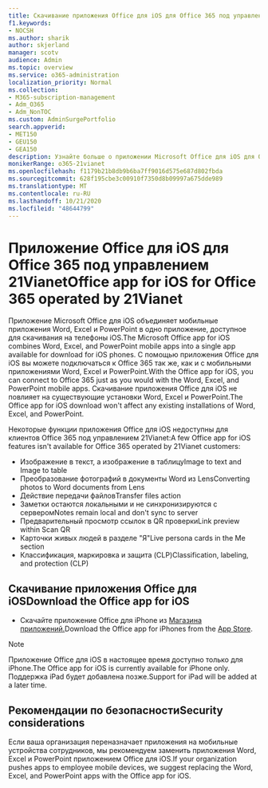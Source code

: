 ```yaml
---
title: Скачивание приложения Office для iOS для Office 365 под управлением 21Vianet
f1.keywords:
- NOCSH
ms.author: sharik
author: skjerland
manager: scotv
audience: Admin
ms.topic: overview
ms.service: o365-administration
localization_priority: Normal
ms.collection:
- M365-subscription-management
- Adm_O365
- Adm_NonTOC
ms.custom: AdminSurgePortfolio
search.appverid:
- MET150
- GEU150
- GEA150
description: Узнайте больше о приложении Microsoft Office для iOS для Office 365 под управлением 21Vianet и о том, как скачать его для клиентов в Китае.
monikerRange: o365-21vianet
ms.openlocfilehash: f1179b21b8db9b6ba7ff9016d575e687d802fbda
ms.sourcegitcommit: 628f195cbe3c00910f7350d8b09997a675dde989
ms.translationtype: MT
ms.contentlocale: ru-RU
ms.lasthandoff: 10/21/2020
ms.locfileid: "48644799"
---
```

# <a name="office-app-for-ios-for-office-365-operated-by-21vianet"></a><span data-ttu-id="4e2f5-103">Приложение Office для iOS для Office 365 под управлением 21Vianet</span><span class="sxs-lookup"><span data-stu-id="4e2f5-103">Office app for iOS for Office 365 operated by 21Vianet</span></span>

<span data-ttu-id="4e2f5-104">Приложение Microsoft Office для iOS объединяет мобильные приложения Word, Excel и PowerPoint в одно приложение, доступное для скачивания на телефоны iOS.</span><span class="sxs-lookup"><span data-stu-id="4e2f5-104">The Microsoft Office app for iOS combines Word, Excel, and PowerPoint mobile apps into a single app available for download for iOS phones.</span></span> <span data-ttu-id="4e2f5-105">С помощью приложения Office для iOS вы можете подключаться к Office 365 так же, как и с мобильными приложениями Word, Excel и PowerPoint.</span><span class="sxs-lookup"><span data-stu-id="4e2f5-105">With the Office app for iOS, you can connect to Office 365 just as you would with the Word, Excel, and PowerPoint mobile apps.</span></span> <span data-ttu-id="4e2f5-106">Скачивание приложения Office для iOS не повлияет на существующие установки Word, Excel и PowerPoint.</span><span class="sxs-lookup"><span data-stu-id="4e2f5-106">The Office app for iOS download won't affect any existing installations of Word, Excel, and PowerPoint.</span></span>

<span data-ttu-id="4e2f5-107">Некоторые функции приложения Office для iOS недоступны для клиентов Office 365 под управлением 21Vianet:</span><span class="sxs-lookup"><span data-stu-id="4e2f5-107">A few Office app for iOS features isn't available for Office 365 operated by 21Vianet customers:</span></span>

- <span data-ttu-id="4e2f5-108">Изображение в текст, а изображение в таблицу</span><span class="sxs-lookup"><span data-stu-id="4e2f5-108">Image to text and Image to table</span></span> 
- <span data-ttu-id="4e2f5-109">Преобразование фотографий в документы Word из Lens</span><span class="sxs-lookup"><span data-stu-id="4e2f5-109">Converting photos to Word documents from Lens</span></span> 
- <span data-ttu-id="4e2f5-110">Действие передачи файлов</span><span class="sxs-lookup"><span data-stu-id="4e2f5-110">Transfer files action</span></span> 
- <span data-ttu-id="4e2f5-111">Заметки остаются локальными и не синхронизируются с сервером</span><span class="sxs-lookup"><span data-stu-id="4e2f5-111">Notes remain local and don't sync to server</span></span>
- <span data-ttu-id="4e2f5-112">Предварительный просмотр ссылок в QR проверки</span><span class="sxs-lookup"><span data-stu-id="4e2f5-112">Link preview within Scan QR</span></span>
- <span data-ttu-id="4e2f5-113">Карточки живых людей в разделе "Я"</span><span class="sxs-lookup"><span data-stu-id="4e2f5-113">Live persona cards in the Me section</span></span>
- <span data-ttu-id="4e2f5-114">Классификация, маркировка и защита (CLP)</span><span class="sxs-lookup"><span data-stu-id="4e2f5-114">Classification, labeling, and protection (CLP)</span></span>


## <a name="download-the-office-app-for-ios"></a><span data-ttu-id="4e2f5-115">Скачивание приложения Office для iOS</span><span class="sxs-lookup"><span data-stu-id="4e2f5-115">Download the Office app for iOS</span></span>

- <span data-ttu-id="4e2f5-116">Скачайте приложение Office для iPhone из [Магазина приложений.](https://products.office.com/mobile/office?rtc=2)</span><span class="sxs-lookup"><span data-stu-id="4e2f5-116">Download the Office app for iPhones from the [App Store](https://products.office.com/mobile/office?rtc=2).</span></span> 

> [!NOTE]
> <span data-ttu-id="4e2f5-117">Приложение Office для iOS в настоящее время доступно только для iPhone.</span><span class="sxs-lookup"><span data-stu-id="4e2f5-117">The Office app for iOS is currently available for iPhone only.</span></span> <span data-ttu-id="4e2f5-118">Поддержка iPad будет добавлена позже.</span><span class="sxs-lookup"><span data-stu-id="4e2f5-118">Support for iPad will be added at a later time.</span></span> 

## <a name="security-considerations"></a><span data-ttu-id="4e2f5-119">Рекомендации по безопасности</span><span class="sxs-lookup"><span data-stu-id="4e2f5-119">Security considerations</span></span>

<span data-ttu-id="4e2f5-120">Если ваша организация переназначает приложения на мобильные устройства сотрудников, мы рекомендуем заменить приложения Word, Excel и PowerPoint приложением Office для iOS.</span><span class="sxs-lookup"><span data-stu-id="4e2f5-120">If your organization pushes apps to employee mobile devices, we suggest replacing the Word, Excel, and PowerPoint apps with the Office app for iOS.</span></span>  



